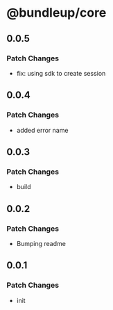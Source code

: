 # @bundleup/core

## 0.0.5

### Patch Changes

- fix: using sdk to create session

## 0.0.4

### Patch Changes

- added error name

## 0.0.3

### Patch Changes

- build

## 0.0.2

### Patch Changes

- Bumping readme

## 0.0.1

### Patch Changes

- init
